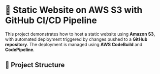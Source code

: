 # 🚀 Static Website on AWS S3 with GitHub CI/CD Pipeline

This project demonstrates how to host a static website using **Amazon S3**, with automated deployment triggered by changes pushed to a **GitHub repository**. The deployment is managed using **AWS CodeBuild** and **CodePipeline**.

## 📁 Project Structure

